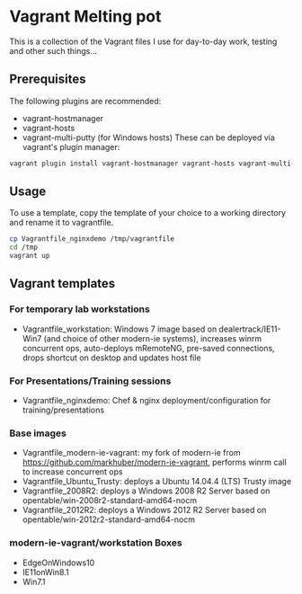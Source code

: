 # Vagrant Melting pot
This is a collection of the Vagrant files I use for day-to-day work, testing and other such things...

## Prerequisites
The following plugins are recommended:
* vagrant-hostmanager
* vagrant-hosts
* vagrant-multi-putty (for Windows hosts)
These can be deployed via vagrant's plugin manager:
```bash
vagrant plugin install vagrant-hostmanager vagrant-hosts vagrant-multi-putty
```

## Usage
To use a template, copy the template of your choice to a working directory and rename it to vagrantfile.
```bash
cp Vagrantfile_nginxdemo /tmp/vagrantfile
cd /tmp
vagrant up
```

## Vagrant templates

### For temporary lab workstations
* Vagrantfile_workstation: Windows 7 image based on dealertrack/IE11-Win7 (and choice of other modern-ie systems), increases winrm concurrent ops, auto-deploys mRemoteNG, pre-saved connections, drops shortcut on desktop and updates host file

### For Presentations/Training sessions
* Vagrantfile_nginxdemo: Chef & nginx deployment/configuration for training/presentations

### Base images
* Vagrantfile_modern-ie-vagrant: my fork of modern-ie from https://github.com/markhuber/modern-ie-vagrant, performs winrm call to increase concurrent ops
* Vagrantfile_Ubuntu_Trusty: deploys a Ubuntu 14.04.4 (LTS) Trusty image
* Vagrantfile_2008R2: deploys a Windows 2008 R2 Server based on opentable/win-2008r2-standard-amd64-nocm
* Vagrantfile_2012R2: deploys a Windows 2012 R2 Server based on opentable/win-2012r2-standard-amd64-nocm

### modern-ie-vagrant/workstation Boxes

* EdgeOnWindows10
* IE11onWin8.1
* Win7.1
